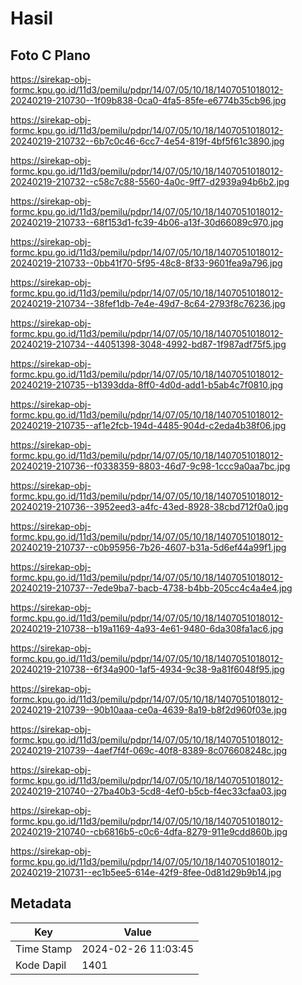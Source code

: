 # Hasil

## Foto C Plano

https://sirekap-obj-formc.kpu.go.id/11d3/pemilu/pdpr/14/07/05/10/18/1407051018012-20240219-210730--1f09b838-0ca0-4fa5-85fe-e6774b35cb96.jpg

https://sirekap-obj-formc.kpu.go.id/11d3/pemilu/pdpr/14/07/05/10/18/1407051018012-20240219-210732--6b7c0c46-6cc7-4e54-819f-4bf5f61c3890.jpg

https://sirekap-obj-formc.kpu.go.id/11d3/pemilu/pdpr/14/07/05/10/18/1407051018012-20240219-210732--c58c7c88-5560-4a0c-9ff7-d2939a94b6b2.jpg

https://sirekap-obj-formc.kpu.go.id/11d3/pemilu/pdpr/14/07/05/10/18/1407051018012-20240219-210733--68f153d1-fc39-4b06-a13f-30d66089c970.jpg

https://sirekap-obj-formc.kpu.go.id/11d3/pemilu/pdpr/14/07/05/10/18/1407051018012-20240219-210733--0bb41f70-5f95-48c8-8f33-9601fea9a796.jpg

https://sirekap-obj-formc.kpu.go.id/11d3/pemilu/pdpr/14/07/05/10/18/1407051018012-20240219-210734--38fef1db-7e4e-49d7-8c64-2793f8c76236.jpg

https://sirekap-obj-formc.kpu.go.id/11d3/pemilu/pdpr/14/07/05/10/18/1407051018012-20240219-210734--44051398-3048-4992-bd87-1f987adf75f5.jpg

https://sirekap-obj-formc.kpu.go.id/11d3/pemilu/pdpr/14/07/05/10/18/1407051018012-20240219-210735--b1393dda-8ff0-4d0d-add1-b5ab4c7f0810.jpg

https://sirekap-obj-formc.kpu.go.id/11d3/pemilu/pdpr/14/07/05/10/18/1407051018012-20240219-210735--af1e2fcb-194d-4485-904d-c2eda4b38f06.jpg

https://sirekap-obj-formc.kpu.go.id/11d3/pemilu/pdpr/14/07/05/10/18/1407051018012-20240219-210736--f0338359-8803-46d7-9c98-1ccc9a0aa7bc.jpg

https://sirekap-obj-formc.kpu.go.id/11d3/pemilu/pdpr/14/07/05/10/18/1407051018012-20240219-210736--3952eed3-a4fc-43ed-8928-38cbd712f0a0.jpg

https://sirekap-obj-formc.kpu.go.id/11d3/pemilu/pdpr/14/07/05/10/18/1407051018012-20240219-210737--c0b95956-7b26-4607-b31a-5d6ef44a99f1.jpg

https://sirekap-obj-formc.kpu.go.id/11d3/pemilu/pdpr/14/07/05/10/18/1407051018012-20240219-210737--7ede9ba7-bacb-4738-b4bb-205cc4c4a4e4.jpg

https://sirekap-obj-formc.kpu.go.id/11d3/pemilu/pdpr/14/07/05/10/18/1407051018012-20240219-210738--b19a1169-4a93-4e61-9480-6da308fa1ac6.jpg

https://sirekap-obj-formc.kpu.go.id/11d3/pemilu/pdpr/14/07/05/10/18/1407051018012-20240219-210738--6f34a900-1af5-4934-9c38-9a81f6048f95.jpg

https://sirekap-obj-formc.kpu.go.id/11d3/pemilu/pdpr/14/07/05/10/18/1407051018012-20240219-210739--90b10aaa-ce0a-4639-8a19-b8f2d960f03e.jpg

https://sirekap-obj-formc.kpu.go.id/11d3/pemilu/pdpr/14/07/05/10/18/1407051018012-20240219-210739--4aef7f4f-069c-40f8-8389-8c076608248c.jpg

https://sirekap-obj-formc.kpu.go.id/11d3/pemilu/pdpr/14/07/05/10/18/1407051018012-20240219-210740--27ba40b3-5cd8-4ef0-b5cb-f4ec33cfaa03.jpg

https://sirekap-obj-formc.kpu.go.id/11d3/pemilu/pdpr/14/07/05/10/18/1407051018012-20240219-210740--cb6816b5-c0c6-4dfa-8279-911e9cdd860b.jpg

https://sirekap-obj-formc.kpu.go.id/11d3/pemilu/pdpr/14/07/05/10/18/1407051018012-20240219-210731--ec1b5ee5-614e-42f9-8fee-0d81d29b9b14.jpg


## Metadata

| Key        | Value               |
| ---------- | ------------------- |
| Time Stamp | 2024-02-26 11:03:45 |
| Kode Dapil | 1401                |



